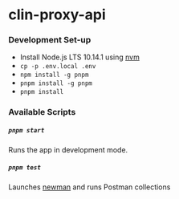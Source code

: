 # clin-proxy-api

### Development Set-up
* Install Node.js LTS 10.14.1 using [nvm](https://github.com/creationix/nvm/blob/master/README.md)
* `cp -p .env.local .env`
* `npm install -g pnpm`
* `pnpm install -g pnpm`
* `pnpm install`

### Available Scripts

##### `pnpm start`
Runs the app in development mode.<br>

##### `pnpm test`
Launches [newman](https://github.com/postmanlabs/newman) and runs Postman collections
